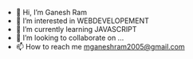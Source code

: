 - 👋 Hi, I’m Ganesh Ram
- 👀 I’m interested in WEBDEVELOPEMENT
- 🌱 I’m currently learning JAVASCRIPT
- 💞️ I’m looking to collaborate on ...
- 📫 How to reach me mganeshram2005@gmail.com

<!---
GaneshRam192005/GaneshRam192005 is a ✨ special ✨ repository because its `README.md` (this file) appears on your GitHub profile.
You can click the Preview link to take a look at your changes.
--->
